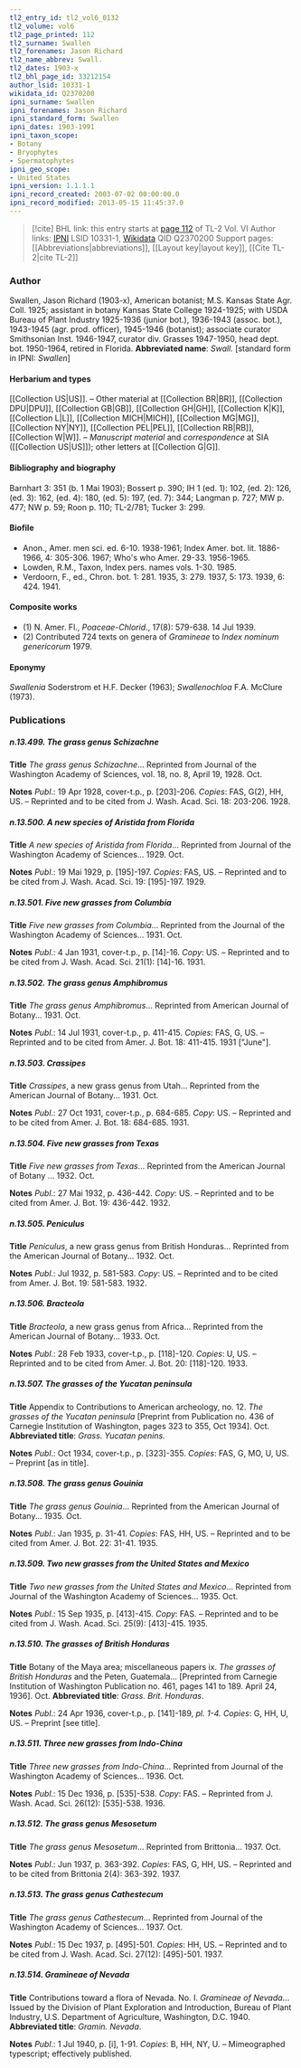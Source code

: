 ```yaml
---
tl2_entry_id: tl2_vol6_0132
tl2_volume: vol6
tl2_page_printed: 112
tl2_surname: Swallen
tl2_forenames: Jason Richard
tl2_name_abbrev: Swall.
tl2_dates: 1903-x
tl2_bhl_page_id: 33212154
author_lsid: 10331-1
wikidata_id: Q2370200
ipni_surname: Swallen
ipni_forenames: Jason Richard
ipni_standard_form: Swallen
ipni_dates: 1903-1991
ipni_taxon_scope: 
- Botany
- Bryophytes
- Spermatophytes
ipni_geo_scope: 
- United States
ipni_version: 1.1.1.1
ipni_record_created: 2003-07-02 00:00:00.0
ipni_record_modified: 2013-05-15 11:45:37.0
---
```


> [!cite] BHL link: this entry starts at [page 112](https://www.biodiversitylibrary.org/page/33212154) of TL-2 Vol. VI
> Author links: [IPNI](https://www.ipni.org/a/10331-1) LSID 10331-1, [Wikidata](https://www.wikidata.org/wiki/Q2370200) QID Q2370200
> Support pages: [[Abbreviations|abbreviations]], [[Layout key|layout key]], [[Cite TL-2|cite TL-2]]

### Author

Swallen, Jason Richard (1903-x), American botanist; M.S. Kansas State Agr. Coll. 1925; assistant in botany Kansas State College 1924-1925; with USDA Bureau of Plant Industry 1925-1936 (junior bot.), 1936-1943 (assoc. bot.), 1943-1945 (agr. prod. officer), 1945-1946 (botanist); associate curator Smithsonian Inst. 1946-1947, curator div. Grasses 1947-1950, head dept. bot. 1950-1964, retired in Florida. 
**Abbreviated name**: *Swall.* \[standard form in IPNI: *Swallen*\]

#### Herbarium and types

[[Collection US|US]]. – Other material at [[Collection BR|BR]], [[Collection DPU|DPU]], [[Collection GB|GB]], [[Collection GH|GH]], [[Collection K|K]], [[Collection L|L]], [[Collection MICH|MICH]], [[Collection MG|MG]], [[Collection NY|NY]], [[Collection PEL|PEL]], [[Collection RB|RB]], [[Collection W|W]]. – *Manuscript material* and *correspondence* at SIA ([[Collection US|US]]); other letters at [[Collection G|G]].

#### Bibliography and biography

Barnhart 3: 351 (b. 1 Mai 1903); Bossert p. 390; IH 1 (ed. 1): 102, (ed. 2): 126, (ed. 3): 162, (ed. 4): 180, (ed. 5): 197, (ed. 7): 344; Langman p. 727; MW p. 477; NW p. 59; Roon p. 110; TL-2/781; Tucker 3: 299.

#### Biofile

- Anon., Amer. men sci. ed. 6-10. 1938-1961; Index Amer. bot. lit. 1886-1966, 4: 305-306. 1967; Who's who Amer. 29-33. 1956-1965.
- Lowden, R.M., Taxon, Index pers. names vols. 1-30. 1985.
- Verdoorn, F., ed., Chron. bot. 1: 281. 1935, 3: 279. 1937, 5: 173. 1939, 6: 424. 1941.

#### Composite works

- (1) N. Amer. Fl., *Poaceae-Chlorid*., 17(8): 579-638. 14 Jul 1939.
- (2) Contributed 724 texts on genera of *Gramineae* to *Index nominum genericorum* 1979.

#### Eponymy

*Swallenia* Soderstrom et H.F. Decker (1963); *Swallenochloa* F.A. McClure (1973).

### Publications

##### n.13.499. The grass genus Schizachne

**Title**
*The grass genus Schizachne*... Reprinted from Journal of the Washington Academy of Sciences, vol. 18, no. 8, April 19, 1928. Oct.

**Notes**
*Publ*.: 19 Apr 1928, cover-t.p., p. \[203\]-206. *Copies*: FAS, G(2), HH, US. – Reprinted and to be cited from J. Wash. Acad. Sci. 18: 203-206. 1928.

##### n.13.500. A new species of Aristida from Florida

**Title**
*A new species of Aristida from Florida*... Reprinted from Journal of the Washington Academy of Sciences... 1929. Oct.

**Notes**
*Publ*.: 19 Mai 1929, p. \[195\]-197. *Copies*: FAS, US. – Reprinted and to be cited from J. Wash. Acad. Sci. 19: \[195\]-197. 1929.

##### n.13.501. Five new grasses from Columbia

**Title**
*Five new grasses from Columbia*... Reprinted from the Journal of the Washington Academy of Sciences... 1931. Oct.

**Notes**
*Publ*.: 4 Jan 1931, cover-t.p., p. \[14\]-16. *Copy*: US. – Reprinted and to be cited from J. Wash. Acad. Sci. 21(1): \[14\]-16. 1931.

##### n.13.502. The grass genus Amphibromus

**Title**
*The grass genus Amphibromus*... Reprinted from American Journal of Botany... 1931. Oct.

**Notes**
*Publ*.: 14 Jul 1931, cover-t.p., p. 411-415. *Copies*: FAS, G, US. – Reprinted and to be cited from Amer. J. Bot. 18: 411-415. 1931 \["June"\].

##### n.13.503. Crassipes

**Title**
*Crassipes*, a new grass genus from Utah... Reprinted from the American Journal of Botany... 1931. Oct.

**Notes**
*Publ*.: 27 Oct 1931, cover-t.p., p. 684-685. *Copy*: US. – Reprinted and to be cited from Amer. J. Bot. 18: 684-685. 1931.

##### n.13.504. Five new grasses from Texas

**Title**
*Five new grasses from Texas*... Reprinted from the American Journal of Botany ... 1932. Oct.

**Notes**
*Publ*.: 27 Mai 1932, p. 436-442. *Copy*: US. – Reprinted and to be cited from Amer. J. Bot. 19: 436-442. 1932.

##### n.13.505. Peniculus

**Title**
*Peniculus*, a new grass genus from British Honduras... Reprinted from the American Journal of Botany... 1932. Oct.

**Notes**
*Publ*.: Jul 1932, p. 581-583. *Copy*: US. – Reprinted and to be cited from Amer. J. Bot. 19: 581-583. 1932.

##### n.13.506. Bracteola

**Title**
*Bracteola*, a new grass genus from Africa... Reprinted from the American Journal of Botany... 1933. Oct.

**Notes**
*Publ*.: 28 Feb 1933, cover-t.p., p. \[118\]-120. *Copies*: U, US. – Reprinted and to be cited from Amer. J. Bot. 20: \[118\]-120. 1933.

##### n.13.507. The grasses of the Yucatan peninsula

**Title**
Appendix to Contributions to American archeology, no. 12. *The grasses of the Yucatan peninsula* \[Preprint from Publication no. 436 of Carnegie Institution of Washington, pages 323 to 355, Oct 1934\]. Oct.
**Abbreviated title**: *Grass. Yucatan penins.*

**Notes**
*Publ*.: Oct 1934, cover-t.p., p. \[323\]-355. *Copies*: FAS, G, MO, U, US. – Preprint \[as in title\].

##### n.13.508. The grass genus Gouinia

**Title**
*The grass genus Gouinia*... Reprinted from the American Journal of Botany... 1935. Oct.

**Notes**
*Publ*.: Jan 1935, p. 31-41. *Copies*: FAS, HH, US. – Reprinted and to be cited from Amer. J. Bot. 22: 31-41. 1935.

##### n.13.509. Two new grasses from the United States and Mexico

**Title**
*Two new grasses from the United States and Mexico*... Reprinted from Journal of the Washington Academy of Sciences... 1935. Oct.

**Notes**
*Publ*.: 15 Sep 1935, p. \[413\]-415. *Copy*: FAS. – Reprinted and to be cited from J. Wash. Acad. Sci. 25(9): \[413\]-415. 1935.

##### n.13.510. The grasses of British Honduras

**Title**
Botany of the Maya area; miscellaneous papers ix. *The grasses of British Honduras* and the Peten, Guatemala... \[Preprinted from Carnegie Institution of Washington Publication no. 461, pages 141 to 189. April 24, 1936\]. Oct.
**Abbreviated title**: *Grass. Brit. Honduras*.

**Notes**
*Publ*.: 24 Apr 1936, cover-t.p., p. \[141\]-189, *pl. 1-4. Copies*: G, HH, U, US. – Preprint \[see title\].

##### n.13.511. Three new grasses from Indo-China

**Title**
*Three new grasses from Indo-China*... Reprinted from Journal of the Washington Academy of Sciences... 1936. Oct.

**Notes**
*Publ*.: 15 Dec 1936, p. \[535\]-538. *Copy*: FAS. – Reprinted from J. Wash. Acad. Sci. 26(12): \[535\]-538. 1936.

##### n.13.512. The grass genus Mesosetum

**Title**
*The grass genus Mesosetum*... Reprinted from Brittonia... 1937. Oct.

**Notes**
*Publ*.: Jun 1937, p. 363-392. *Copies*: FAS, G, HH, US. – Reprinted and to be cited from Brittonia 2(4): 363-392. 1937.

##### n.13.513. The grass genus Cathestecum

**Title**
*The grass genus Cathestecum*... Reprinted from Journal of the Washington Academy of Sciences... 1937. Oct.

**Notes**
*Publ*.: 15 Dec 1937, p. \[495\]-501. *Copies*: HH, US. – Reprinted and to be cited from J. Wash. Acad. Sci. 27(12): \[495\]-501. 1937.

##### n.13.514. Gramineae of Nevada

**Title**
Contributions toward a flora of Nevada. No. I. *Gramineae of Nevada*... Issued by the Division of Plant Exploration and Introduction, Bureau of Plant Industry, U.S. Department of Agriculture, Washington, D.C. 1940.
**Abbreviated title**: *Gramin. Nevada*.

**Notes**
*Publ*.: 1 Jul 1940, p. \[i\], 1-91. *Copies*: B, HH, NY, U. – Mimeographed typescript; effectively published.

